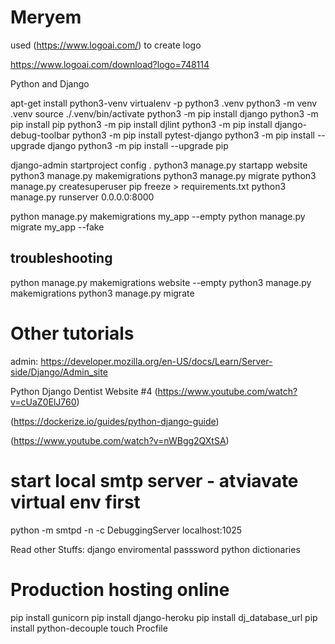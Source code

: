 # Meryem

used (https://www.logoai.com/) to create logo

https://www.logoai.com/download?logo=748114


Python and Django

apt-get install python3-venv
virtualenv -p python3 .venv
python3 -m venv .venv
source ./.venv/bin/activate
python3 -m pip install django
python3 -m pip install pip
python3 -m pip install djlint
python3 -m pip install django-debug-toolbar
python3 -m pip install pytest-django
python3 -m pip install --upgrade django
python3 -m pip install --upgrade pip

django-admin startproject config . 
python3 manage.py startapp website 
python3 manage.py makemigrations
python3 manage.py migrate 
python3 manage.py createsuperuser
pip freeze > requirements.txt 
python3 manage.py runserver 0.0.0.0:8000

python manage.py makemigrations my_app --empty
python manage.py migrate my_app --fake


## troubleshooting
python manage.py makemigrations website --empty
python3 manage.py makemigrations
python3 manage.py migrate 





# Other tutorials
admin: 
https://developer.mozilla.org/en-US/docs/Learn/Server-side/Django/Admin_site

Python Django Dentist Website #4
(https://www.youtube.com/watch?v=cUaZ0ElJ760)

(https://dockerize.io/guides/python-django-guide)

(https://www.youtube.com/watch?v=nWBgg2QXtSA)

# start local smtp server - atviavate virtual env first
python -m smtpd -n -c DebuggingServer localhost:1025

Read other Stuffs:
django enviromental passsword
python dictionaries

# Production hosting online

pip install gunicorn
pip install django-heroku
pip install dj_database_url
pip install python-decouple
touch Procfile
